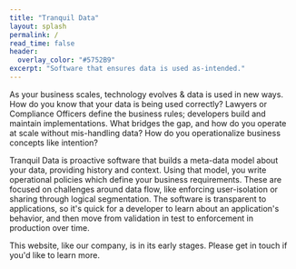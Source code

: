 ```yaml
---
title: "Tranquil Data"
layout: splash
permalink: /
read_time: false
header:
  overlay_color: "#5752B9"
excerpt: "Software that ensures data is used as-intended."
---
```


As your business scales, technology evolves &amp; data is used in new ways. How do you know that your data is being used correctly? Lawyers or Compliance Officers define the business rules; developers build and maintain implementations. What bridges the gap, and how do you operate at scale without mis-handling data? How do you operationalize business concepts like intention?

Tranquil Data is proactive software that builds a meta-data model about your data, providing history and context. Using that model, you write operational policies which define your business requirements. These are focused on challenges around data flow, like enforcing user-isolation or sharing through logical segmentation. The software is transparent to applications, so it's quick for a developer to learn about an application's behavior, and then move from validation in test to enforcement in production over time.

This website, like our company, is in its early stages. Please get in touch if you'd like to learn more.
